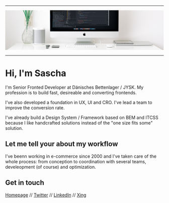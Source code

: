 <hr/>
<img src="github-hero.jpg" width="1200" height="" alt="400" />

----

# Hi, I'm Sascha
  I'm Senior Fronted Developer at Dänisches Bettenlager / JYSK.
  My profession is to build fast, desireable and converting frontends.

  I've also developed a foundation in UX, UI and CRO. I've lead a team to improve the conversion rate.

  I've already build a Design System / Framework based on BEM and ITCSS because I like handcrafted solutions instead of the "one size fits some" solution.

  ## Let me tell your about my workflow

  I've beenn working in e-commerce since 2000 and I've taken care of the whole process:
  from conception to coordination with several teams, develeopment (of course) and optimization.

  ## Get in touch
  [Homepage](https://www.saschadiercks.dev)
   // [Twitter](https://twitter.com/saschadiercks)
   // [LinkedIn](https://www.linkedin.com/in/saschadiercks)
   // [Xing](https://www.xing.com/profile/Sascha_Diercks)
